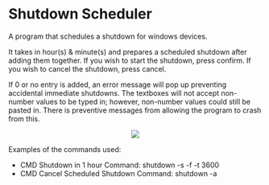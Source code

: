 # Shutdown Scheduler
A program that schedules a shutdown for windows devices.

It takes in hour(s) & minute(s) and prepares a scheduled shutdown
    after adding them together. If you wish to start the shutdown, press
    confirm. If you wish to cancel the shutdown, press cancel.

If 0 or no entry is added, an error message will pop up preventing
accidental immediate shutdowns. The textboxes will not accept non-number
values to be typed in; however, non-number values could still be pasted in.
There is preventive messages from allowing the program to crash from this.

<p align="center">
<img src="https://user-images.githubusercontent.com/100814612/165878574-7f9bdb08-f284-4abb-996d-4ec86a237d5b.png"><img>
</p>

Examples of the commands used:
- CMD Shutdown in 1 hour Command: shutdown -s -f -t 3600
- CMD Cancel Scheduled Shutdown Command: shutdown -a
